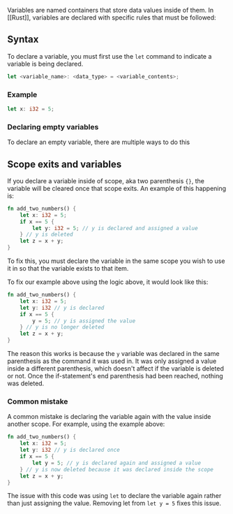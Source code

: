 Variables are named containers that store data values inside of them. In [[Rust]], variables are declared with specific rules that must be followed:

## Syntax

To declare a variable, you must first use the `let` command to indicate a variable is being declared.

```Rust
let <variable_name>: <data_type> = <variable_contents>;
```

### Example

```Rust
let x: i32 = 5;
```

### Declaring empty variables

To declare an empty variable, there are multiple ways to do this


## Scope exits and variables

If you declare a variable inside of scope, aka two parenthesis `{}`, the variable will be cleared once that scope exits. An example of this happening is:

```Rust
fn add_two_numbers() {
	let x: i32 = 5;
	if x == 5 {
		let y: i32 = 5; // y is declared and assigned a value
	} // y is deleted
	let z = x + y;
}
```

To fix this, you must declare the variable in the same scope you wish to use it in so that the variable exists to that item. 

To fix our example above using the logic above, it would look like this:

```Rust
fn add_two_numbers() {
	let x: i32 = 5;
	let y: i32 // y is declared
	if x == 5 {
		y = 5; // y is assigned the value
	} // y is no longer deleted
	let z = x + y;
}
```

The reason this works is because the `y` variable was declared in the same parenthesis as the command it was used in. It was only assigned a value inside a different parenthesis, which doesn't affect if the variable is deleted or not. Once the if-statement's end parenthesis had been reached, nothing was deleted.

### Common mistake

A common mistake is declaring the variable again with the value inside another scope. For example, using the example above:

```Rust
fn add_two_numbers() {
	let x: i32 = 5;
	let y: i32 // y is declared once
	if x == 5 {
		let y = 5; // y is declared again and assigned a value
	} // y is now deleted because it was declared inside the scope
	let z = x + y;
}
```

The issue with this code was using `let` to declare the variable again rather than just assigning the value. Removing let from `let y = 5` fixes this issue.